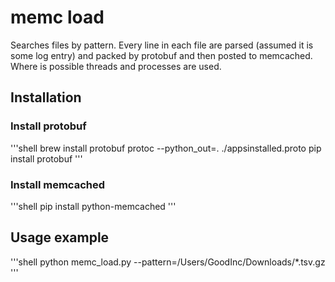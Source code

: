# memc load

Searches files by pattern. Every line in each file are parsed (assumed it is some log entry) and packed by protobuf and then posted to memcached. Where is possible threads and processes are used.

## Installation

### Install protobuf

'''shell
brew install protobuf
protoc  --python_out=. ./appsinstalled.proto
pip install protobuf
'''

### Install memcached

'''shell
pip install python-memcached
'''

## Usage example

'''shell
python memc_load.py --pattern=/Users/GoodInc/Downloads/*.tsv.gz
'''
